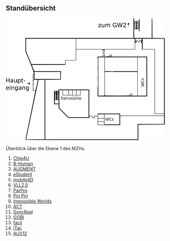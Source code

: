 ## Standübersicht

<p class="center">
  <img src="assets/img/meta/staende.png" alt="Standübersicht" usemap="#ebene1" id="staende" /><br />

  Überblick über die Ebene 1 des MZHs.
</p>

1. [Chip4U](chip4u.html)
1. [B-Human](b-human.html)
1. [AUGMENT](augment.html)
1. [eStudent](estudent.html)
1. [mobile4D](mobile4d.html)
1. [VLL2.0](vll2.html)
1. [ParPro](parpro.html)
1. [Piri Piri](piripiri.html)
1. [Impossible Worlds](impossible-worlds.html)
1. [ACT](act.html)
1. [SyncReal](syncreal.html)
1. [GOBI](gobi.html)
1. [facil](facil.html)
1. [iTac](itac.html)
1. [AUV12](auv12.html)
